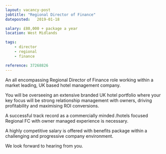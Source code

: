 ```yaml
---
layout: vacancy-post
jobtitle: "Regional Director of Finance"
dateposted:   2019-01-18

salary: £80,000 + package a year
location: West Midlands

tags:
    - director
    - regional
    - finance

reference: 37268826
---
```


An all encompassing Regional Director of Finance role working within a market leading, UK based hotel management company.

You will be overseeing an extensive branded UK hotel portfolio where your key focus will be strong relationship management with owners, driving profitability and maximising ROI conversions.

A successful track record as a commercially minded /hotels focused Regional FC with owner managed experience is necessary.

A highly competitive salary is offered with benefits package within a challenging and progressive company environment.

We look forward to hearing from you.